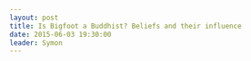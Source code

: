 ```yaml
---
layout: post
title: Is Bigfoot a Buddhist? Beliefs and their influence
date: 2015-06-03 19:30:00
leader: Symon
---
```

